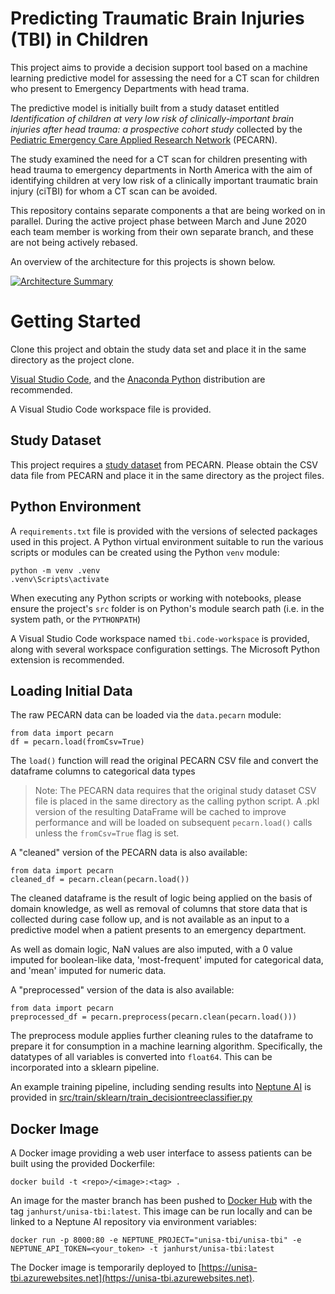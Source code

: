 # Predicting Traumatic Brain Injuries (TBI) in Children
This project aims to provide a decision support tool based on a machine learning predictive model for assessing the need for a CT scan
for children who present to Emergency Departments with head trama.

The predictive model is initially built from a study dataset entitled 
*Identification of children at very low risk of clinically-important brain injuries after head trauma: a prospective cohort study*
collected by the [Pediatric Emergency Care Applied Research Network](http://pecarn.org) (PECARN).

The study examined the need for a CT scan for children presenting with head trauma to emergency departments in North America with the aim of identifying children at very low risk of a clinically important traumatic brain injury (ciTBI) for whom a CT scan can be avoided.

This repository contains separate components a that are being worked on in parallel. During the active project phase between March and June 2020 each team member is working from their own separate branch, and these are not being actively rebased.

An overview of the architecture for this projects is shown below.

[![Architecture Summary](https://user-images.githubusercontent.com/16224889/80082997-b0b5b900-8587-11ea-802e-96e19a3c61fd.png)](https://user-images.githubusercontent.com/16224889/80082997-b0b5b900-8587-11ea-802e-96e19a3c61fd.png)

# Getting Started
Clone this project and obtain the study data set and place it in the same directory as the project clone.

[Visual Studio Code](https://code.visualstudio.com/), and the [Anaconda Python](https://www.anaconda.com/distribution/) distribution are recommended.

A Visual Studio Code workspace file is provided.

## Study Dataset
This project requires a [study dataset](http://pecarn.org/studyDatasets/StudyDetails?studyID=4) from PECARN. Please obtain the CSV data file from PECARN and place it in the same directory as the project files.

## Python Environment
A ```requirements.txt``` file is provided with the versions of selected packages used in this project. A Python virtual environment suitable to run the various scripts or modules can be created using the Python ```venv``` module:

```
python -m venv .venv
.venv\Scripts\activate
```

When executing any Python scripts or working with notebooks, please ensure the project's `src` folder is on Python's module search path (i.e. in the system path, or the ```PYTHONPATH```)

A Visual Studio Code workspace named `tbi.code-workspace` is provided, along with several workspace configuration settings. The Microsoft Python extension is recommended.

## Loading Initial Data

The raw PECARN data can be loaded via the `data.pecarn` module:
```
from data import pecarn
df = pecarn.load(fromCsv=True)
```
The ```load()``` function will read the original PECARN CSV file and convert the dataframe columns to categorical data types

> Note: The PECARN data requires that the original study dataset CSV file is placed in the same directory as the calling python script. A .pkl version of the resulting DataFrame will be cached to improve performance and will be loaded on subsequent `pecarn.load()` calls unless the `fromCsv=True` flag is set.

A "cleaned" version of the PECARN data is also available: 
```
from data import pecarn
cleaned_df = pecarn.clean(pecarn.load())
```
The cleaned dataframe is the result of logic being applied on the basis of domain knowledge, as well as removal of columns that store data that is collected during case follow up, and is not available as an input to a predictive model when a patient presents to an emergency department. 

As well as domain logic, NaN values are also imputed, with a 0 value imputed for boolean-like data, 'most-frequent' imputed for categorical data, and 'mean' imputed for numeric data.

A "preprocessed" version of the data is also available:
```
from data import pecarn
preprocessed_df = pecarn.preprocess(pecarn.clean(pecarn.load()))
```

The preprocess module applies further cleaning rules to the dataframe to prepare it for consumption in a machine learning algorithm. Specifically, the datatypes of all variables is converted into `float64`. This can be incorporated into a sklearn pipeline. 

An example training pipeline, including sending results into [Neptune AI](https://neptune.ai) is provided in [src/train/sklearn/train_decisiontreeclassifier.py](https://github.com/janhurst/unisa-tbi/blob/master/src/train/sklearn/train_decisiontree.py)

## Docker Image
A Docker image providing a web user interface to assess patients can be built using the provided Dockerfile:
```
docker build -t <repo>/<image>:<tag> .
```

An image for the master branch has been pushed to [Docker Hub](https://hub.docker.com/repository/docker/janhurst/unisa-tbi) with the tag ```janhurst/unisa-tbi:latest```. This image can be run locally and can be linked to a Neptune AI repository via environment variables:
```
docker run -p 8000:80 -e NEPTUNE_PROJECT="unisa-tbi/unisa-tbi" -e NEPTUNE_API_TOKEN=<your_token> -t janhurst/unisa-tbi:latest
```
The Docker image is temporarily deployed to [https://unisa-tbi.azurewebsites.net](https://unisa-tbi.azurewebsites.net).
